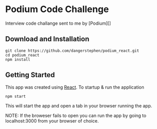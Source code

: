 # Podium Code Challenge
Interview code challange sent to me by [Podium][]


## Download and Installation

```
git clone https://github.com/dangerstephen/podium_react.git
cd podium_react
npm install
```

## Getting Started
This app was created using [React][].
To startup & run the application

```
npm start
```
This will start the app and open a tab in your browser running the app.

NOTE: If the broweser fails to open you can run the app by going to localhost:3000 from your browser of choice.


[NUVI]: https://www.podium.com
[React]: https://facebook.github.io/react/
